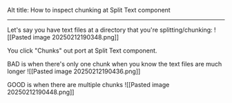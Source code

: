 Alt title: How to inspect chunking at Split Text component

---

Let's say you have text files at a directory that you're splitting/chunking:
![[Pasted image 20250212190348.png]]

You click "Chunks" out port at Split Text component.

BAD is when there's only one chunk when you know the text files are much longer
![[Pasted image 20250212190436.png]]

GOOD is when there are multiple chunks
![[Pasted image 20250212190448.png]]
